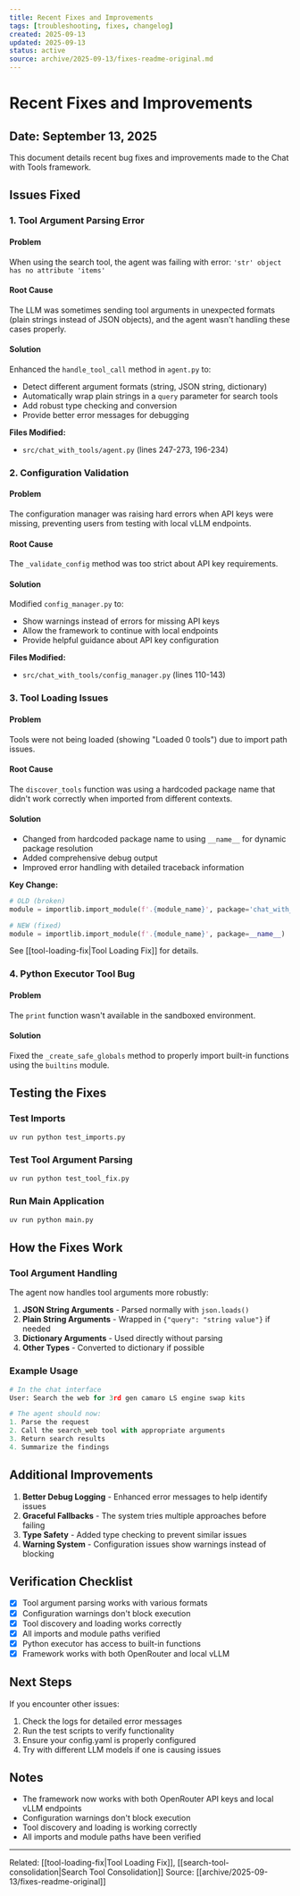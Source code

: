 ```yaml
---
title: Recent Fixes and Improvements
tags: [troubleshooting, fixes, changelog]
created: 2025-09-13
updated: 2025-09-13
status: active
source: archive/2025-09-13/fixes-readme-original.md
---
```


# Recent Fixes and Improvements

## Date: September 13, 2025

This document details recent bug fixes and improvements made to the Chat with Tools framework.

## Issues Fixed

### 1. Tool Argument Parsing Error

#### Problem
When using the search tool, the agent was failing with error: `'str' object has no attribute 'items'`

#### Root Cause
The LLM was sometimes sending tool arguments in unexpected formats (plain strings instead of JSON objects), and the agent wasn't handling these cases properly.

#### Solution
Enhanced the `handle_tool_call` method in `agent.py` to:
- Detect different argument formats (string, JSON string, dictionary)
- Automatically wrap plain strings in a `query` parameter for search tools
- Add robust type checking and conversion
- Provide better error messages for debugging

**Files Modified:**
- `src/chat_with_tools/agent.py` (lines 247-273, 196-234)

### 2. Configuration Validation

#### Problem
The configuration manager was raising hard errors when API keys were missing, preventing users from testing with local vLLM endpoints.

#### Root Cause
The `_validate_config` method was too strict about API key requirements.

#### Solution
Modified `config_manager.py` to:
- Show warnings instead of errors for missing API keys
- Allow the framework to continue with local endpoints
- Provide helpful guidance about API key configuration

**Files Modified:**
- `src/chat_with_tools/config_manager.py` (lines 110-143)

### 3. Tool Loading Issues

#### Problem
Tools were not being loaded (showing "Loaded 0 tools") due to import path issues.

#### Root Cause
The `discover_tools` function was using a hardcoded package name that didn't work correctly when imported from different contexts.

#### Solution
- Changed from hardcoded package name to using `__name__` for dynamic package resolution
- Added comprehensive debug output
- Improved error handling with detailed traceback information

**Key Change:**
```python
# OLD (broken)
module = importlib.import_module(f'.{module_name}', package='chat_with_tools.tools')

# NEW (fixed)
module = importlib.import_module(f'.{module_name}', package=__name__)
```

See [[tool-loading-fix|Tool Loading Fix]] for details.

### 4. Python Executor Tool Bug

#### Problem
The `print` function wasn't available in the sandboxed environment.

#### Solution
Fixed the `_create_safe_globals` method to properly import built-in functions using the `builtins` module.

## Testing the Fixes

### Test Imports
```bash
uv run python test_imports.py
```

### Test Tool Argument Parsing
```bash
uv run python test_tool_fix.py
```

### Run Main Application
```bash
uv run python main.py
```

## How the Fixes Work

### Tool Argument Handling

The agent now handles tool arguments more robustly:

1. **JSON String Arguments** - Parsed normally with `json.loads()`
2. **Plain String Arguments** - Wrapped in `{"query": "string value"}` if needed
3. **Dictionary Arguments** - Used directly without parsing
4. **Other Types** - Converted to dictionary if possible

### Example Usage

```python
# In the chat interface
User: Search the web for 3rd gen camaro LS engine swap kits

# The agent should now:
1. Parse the request
2. Call the search_web tool with appropriate arguments
3. Return search results
4. Summarize the findings
```

## Additional Improvements

1. **Better Debug Logging** - Enhanced error messages to help identify issues
2. **Graceful Fallbacks** - The system tries multiple approaches before failing
3. **Type Safety** - Added type checking to prevent similar issues
4. **Warning System** - Configuration issues show warnings instead of blocking

## Verification Checklist

- [x] Tool argument parsing works with various formats
- [x] Configuration warnings don't block execution
- [x] Tool discovery and loading works correctly
- [x] All imports and module paths verified
- [x] Python executor has access to built-in functions
- [x] Framework works with both OpenRouter and local vLLM

## Next Steps

If you encounter other issues:
1. Check the logs for detailed error messages
2. Run the test scripts to verify functionality
3. Ensure your config.yaml is properly configured
4. Try with different LLM models if one is causing issues

## Notes

- The framework now works with both OpenRouter API keys and local vLLM endpoints
- Configuration warnings don't block execution
- Tool discovery and loading is working correctly
- All imports and module paths have been verified

---

Related: [[tool-loading-fix|Tool Loading Fix]], [[search-tool-consolidation|Search Tool Consolidation]]
Source: [[archive/2025-09-13/fixes-readme-original]]
